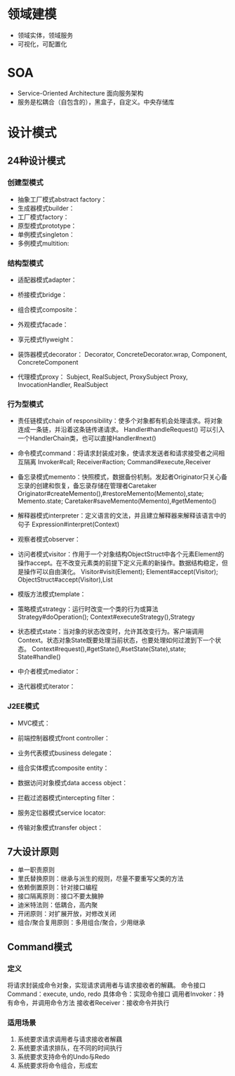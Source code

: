 # 领域建模
- 领域实体，领域服务
- 可视化，可配置化

# SOA
- Service-Oriented Architecture 面向服务架构
- 服务是松耦合（自包含的），黑盒子，自定义。中央存储库


# 设计模式

## 24种设计模式
### 创建型模式
+ 抽象工厂模式abstract factory：
+ 生成器模式builder：
+ 工厂模式factory：
+ 原型模式prototype：
+ 单例模式singleton：
+ 多例模式multition:

### 结构型模式
+ 适配器模式adapter：
+ 桥接模式bridge：
+ 组合模式composite：

+ 外观模式facade：
+ 享元模式flyweight：

+ 装饰器模式decorator：
Decorator, ConcreteDecorator.wrap, Component, ConcreteComponent

+ 代理模式proxy：
Subject, RealSubject, ProxySubject
Proxy, InvocationHandler, RealSubject

### 行为型模式
+ 责任链模式chain of responsibility：使多个对象都有机会处理请求。将对象连成一条链，并沿着这条链传递请求。
Handler#handleRequest()
可以引入一个HandlerChain类，也可以直接Handler#next()

+ 命令模式command：将请求封装成对象，使请求发送者和请求接受者之间相互隔离
Invoker#call; Receiver#action; Command#execute,Receiver

+ 备忘录模式memento：快照模式，数据备份机制。发起者Originator只关心备忘录的创建和恢复，备忘录存储在管理者Caretaker
Originator#createMemento(),#restoreMemento(Memento),state; Memento.state; Caretaker#saveMemento(Memento),#getMemento()

+ 解释器模式interpreter：定义语言的文法，并且建立解释器来解释该语言中的句子
Expression#interpret(Context)

+ 观察者模式observer：

+ 访问者模式visitor：作用于一个对象结构ObjectStruct中各个元素Element的操作accept。在不改变元素类的前提下定义元素的新操作。数据结构稳定，但是操作可以自由演化。
Visitor#visit(Element); Element#accept(Visitor); ObjectStruct#accept(Visitor),List<Element>

+ 模版方法模式template：

+ 策略模式strategy：运行时改变一个类的行为或算法
Strategy#doOperation(); Context#executeStrategy(),Strategy

+ 状态模式state：当对象的状态改变时，允许其改变行为。客户端调用Context。状态对象State既要处理当前状态，也要处理如何过渡到下一个状态。
Context#request(),#getState(),#setState(State),state; State#handle()

+ 中介者模式mediator：

+ 迭代器模式iterator：

### J2EE模式
+ MVC模式：
+ 前端控制器模式front controller：
+ 业务代表模式business delegate：
+ 组合实体模式composite entity：
+ 数据访问对象模式data access object：

+ 拦截过滤器模式intercepting filter：
+ 服务定位器模式service locator:
+ 传输对象模式transfer object：



## 7大设计原则
+ 单一职责原则
+ 里氏替换原则：继承与派生的规则，尽量不要重写父类的方法
+ 依赖倒置原则：针对接口编程
+ 接口隔离原则：接口不要太臃肿
+ 迪米特法则：低耦合，高内聚
+ 开闭原则：对扩展开放，对修改关闭
+ 组合/聚合复用原则：多用组合/聚合，少用继承


## Command模式
### 定义
将请求封装成命令对象，实现请求调用者与请求接收者的解藕。
命令接口Command：execute, undo, redo
具体命令：实现命令接口
调用者Invoker：持有命令，并调用命令方法
接收者Receiver：接收命令并执行

### 适用场景
1. 系统要求请求调用者与请求接收者解藕
2. 系统要求请求排队，在不同的时间执行
3. 系统要求支持命令的Undo与Redo
4. 系统要求将命令组合，形成宏
